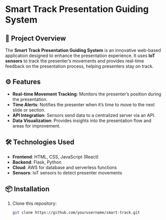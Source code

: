 # Smart Track Presentation Guiding System

## 🎯 Project Overview
The **Smart Track Presentation Guiding System** is an innovative web-based application designed to enhance the presentation experience. It uses **IoT sensors** to track the presenter’s movements and provides real-time feedback on the presentation process, helping presenters stay on track.

## ⚙️ Features
- **Real-time Movement Tracking**: Monitors the presenter’s position during the presentation.
- **Time Alerts**: Notifies the presenter when it’s time to move to the next slide or section.
- **API Integration**: Sensors send data to a centralized server via an API.
- **Data Visualization**: Provides insights into the presentation flow and areas for improvement.

## 🛠️ Technologies Used
- **Frontend**: HTML, CSS, JavaScript (React)
- **Backend**: Flask, Python
- **Cloud**: AWS for database and serverless functions
- **Sensors**: IoT sensors to detect presenter movements

## 📦 Installation
1. Clone this repository:
   ```bash
   git clone https://github.com/yourusername/smart-track.git
